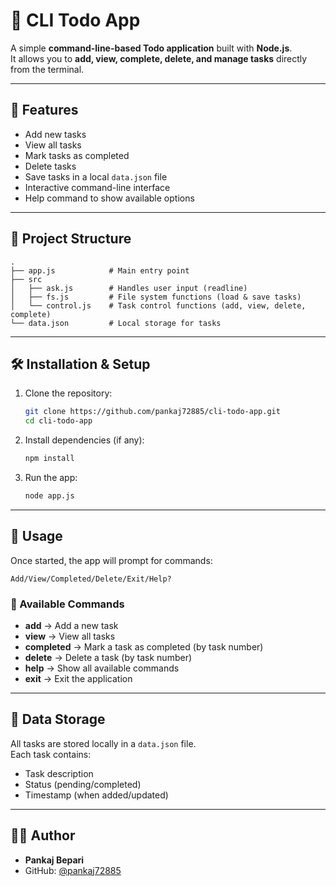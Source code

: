 # 📝 CLI Todo App

A simple **command-line-based Todo application** built with **Node.js**.  
It allows you to **add, view, complete, delete, and manage tasks** directly from the terminal.  

---

## 🚀 Features

- Add new tasks  
- View all tasks  
- Mark tasks as completed  
- Delete tasks  
- Save tasks in a local `data.json` file  
- Interactive command-line interface  
- Help command to show available options  

---

## 📂 Project Structure

```
.
├── app.js            # Main entry point
├── src
│   ├── ask.js        # Handles user input (readline)
│   ├── fs.js         # File system functions (load & save tasks)
│   └── control.js    # Task control functions (add, view, delete, complete)
└── data.json         # Local storage for tasks
```

---

## 🛠️ Installation & Setup

1. Clone the repository:
   ```bash
   git clone https://github.com/pankaj72885/cli-todo-app.git
   cd cli-todo-app
   ```

2. Install dependencies (if any):
   ```bash
   npm install
   ```

3. Run the app:
   ```bash
   node app.js
   ```

---

## 📖 Usage

Once started, the app will prompt for commands:  

```
Add/View/Completed/Delete/Exit/Help?
```

### 🔑 Available Commands

- **add** → Add a new task  
- **view** → View all tasks  
- **completed** → Mark a task as completed (by task number)  
- **delete** → Delete a task (by task number)  
- **help** → Show all available commands  
- **exit** → Exit the application  

---

## 💾 Data Storage

All tasks are stored locally in a `data.json` file.  
Each task contains:  
- Task description  
- Status (pending/completed)  
- Timestamp (when added/updated)  

---

## 👨‍💻 Author

- **Pankaj Bepari**  
- GitHub: [@pankaj72885](https://github.com/pankaj72885)
